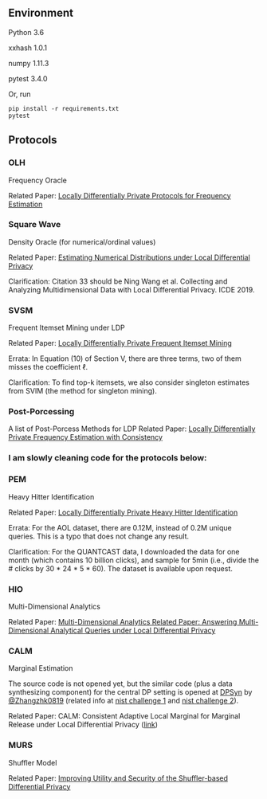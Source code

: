 ## Environment
Python 3.6

xxhash 1.0.1

numpy 1.11.3

pytest 3.4.0

Or, run
```
pip install -r requirements.txt
pytest
```


## Protocols


### OLH
Frequency Oracle

Related Paper: [Locally Differentially Private Protocols for Frequency Estimation](https://www.usenix.org/system/files/conference/usenixsecurity17/sec17-wang-tianhao.pdf)


### Square Wave
Density Oracle (for numerical/ordinal values)

Related Paper: [Estimating Numerical Distributions under Local Differential Privacy](https://arxiv.org/pdf/1912.01051)

Clarification: Citation 33 should be Ning Wang et al. Collecting and Analyzing Multidimensional Data with Local Differential Privacy. ICDE 2019.

### SVSM
Frequent Itemset Mining under LDP

Related Paper: [Locally Differentially Private Frequent Itemset Mining](https://ieeexplore.ieee.org/document/8418600)

Errata: In Equation (10) of Section V, there are three terms, two of them misses the coefficient $\ell$.

Clarification: To find top-k itemsets, we also consider singleton estimates from SVIM (the method for singleton mining).


### Post-Porcessing
A list of Post-Porcess Methods for LDP
Related Paper: [Locally Differentially Private Frequency Estimation with Consistency](https://www.ndss-symposium.org/wp-content/uploads/2020/02/24157.pdf)


### I am slowly cleaning code for the protocols below:


### PEM
Heavy Hitter Identification

Related Paper: [Locally Differentially Private Heavy Hitter Identification](https://arxiv.org/pdf/1708.06674.pdf)

Errata: For the AOL dataset, there are 0.12M, instead of 0.2M unique queries.  This is a typo that does not change any result.

Clarification: For the QUANTCAST data, I downloaded the data for one month (which contains 10 billion clicks), and sample for 5min (i.e., divide the # clicks by 30 * 24 * 5 * 60).  The dataset is available upon request.


### HIO 
Multi-Dimensional Analytics 

Related Paper: [Multi-Dimensional Analytics Related Paper: Answering Multi-Dimensional Analytical Queries under Local Differential Privacy](https://dl.acm.org/citation.cfm?id=3319891)


### CALM
Marginal Estimation 

The source code is not opened yet, but the similar code (plus a data synthesizing component) for the central DP setting is opened at [DPSyn](https://github.com/usnistgov/PrivacyEngCollabSpace/tree/master/tools/de-identification/Differential-Privacy-Synthetic-Data-Challenge-Algorithms/DPSyn) by [@Zhangzhk0819](https://github.com/Zhangzhk0819) (related info at [nist challenge 1](
https://www.nist.gov/communications-technology-laboratory/pscr/funding-opportunities/open-innovation-prize-challenges-2) and [nist challenge 2](https://www.nist.gov/communications-technology-laboratory/pscr/funding-opportunities/open-innovation-prize-challenges-1)).

Related Paper: CALM: Consistent Adaptive Local Marginal for Marginal Release under Local Differential Privacy ([link](https://dl.acm.org/citation.cfm?id=3243742))


### MURS
Shuffler Model

Related Paper: [Improving Utility and Security of the Shuffler-based Differential Privacy](http://www.vldb.org/pvldb/vol13/p3545-wang.pdf)





